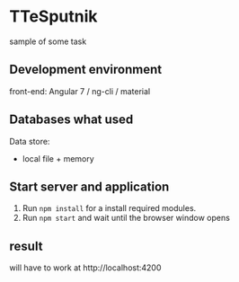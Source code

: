 # TTeSputnik

sample of some task
## Development environment
front-end: Angular 7 / ng-cli / material
## Databases what used
Data store: 
- local file + memory
## Start server and application
1. Run `npm install` for a install required modules.
2. Run `npm start` and wait until the browser window opens
## result 
will have to work at http://localhost:4200    
